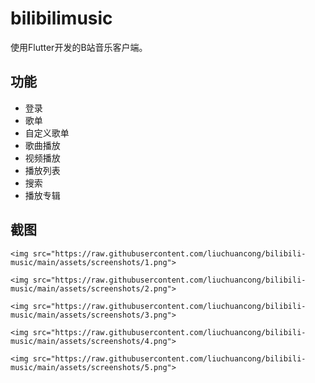 # bilibilimusic

使用Flutter开发的B站音乐客户端。

## 功能

- 登录
- 歌单
- 自定义歌单
- 歌曲播放
- 视频播放
- 播放列表
- 搜索
- 播放专辑

## 截图

`<img src="https://raw.githubusercontent.com/liuchuancong/bilibili-music/main/assets/screenshots/1.png">`

`<img src="https://raw.githubusercontent.com/liuchuancong/bilibili-music/main/assets/screenshots/2.png">`

`<img src="https://raw.githubusercontent.com/liuchuancong/bilibili-music/main/assets/screenshots/3.png">`

`<img src="https://raw.githubusercontent.com/liuchuancong/bilibili-music/main/assets/screenshots/4.png">`

`<img src="https://raw.githubusercontent.com/liuchuancong/bilibili-music/main/assets/screenshots/5.png">`
